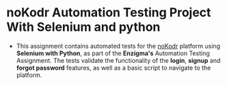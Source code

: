 # noKodr Automation Testing Project With Selenium and python

- This assignment contains automated tests for the [noKodr](https://app-staging.nokodr.com/) platform using **Selenium with Python**, as part of the **Enzigma's** Automation Testing Assignment. The tests validate the functionality of the **login**, **signup** and **forgot password** features, as well as a basic script to navigate to the platform.

